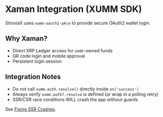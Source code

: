 # Xaman Integration (XUMM SDK)

StroviaX uses `xumm-oauth2-pkce` to provide secure OAuth2 wallet login.

## Why Xaman?
- Direct XRP Ledger access for user-owned funds
- QR code login and mobile approval
- Persistent login session

## Integration Notes
- Do not call `xumm.auth.resolve()` directly inside `on('success')`
- Always verify `xumm.auth?.resolve` is defined (or wrap in a polling retry)
- SSR/CSR race conditions WILL crash the app without guards

See [Fixing SSR Crashes](./03-ssr-crash-fixes.md).

